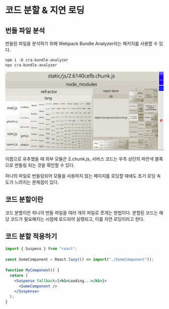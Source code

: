 # 코드 분할 & 지연 로딩

## 번들 파일 분석

번들된 파일을 분석하기 위해 Webpack Bundle Analyzer라는 패키지를 사용할 수 있다.

```
npm i -D cra-bundle-analyzer
npx cra-bundle-analyzer
```

![alt text](image.png)

이름으로 유추했을 때 외부 모듈은 2.chunk.js, 서비스 코드는 우측 상단의 파란색 블록으로 번들링 되는 것을 확인할 수 있다.

하나의 파일로 번들링되어 모듈을 사용하지 않는 페이지를 로딩할 때에도 초기 로딩 속도가 느려지는 문제점이 있다.

## 코드 분할이란

코드 분할이란 하나의 번들 파일을 여러 개의 파일로 쪼개는 방법이다.
분할된 코드는 해당 코드가 필요해지는 시점에 로드되어 실행되고, 이를 지연 로딩이라고 한다.

## 코드 분할 적용하기

```jsx
import { Suspens } from "react";

const SomeComponent = React.lazy(() => import("./SomeComponent"));

function MyComponent() {
  return (
    <Suspense fallback={<h1>Loading...</h1>}>
      <SomeComponent />
    </Suspense>
  );
}
```
